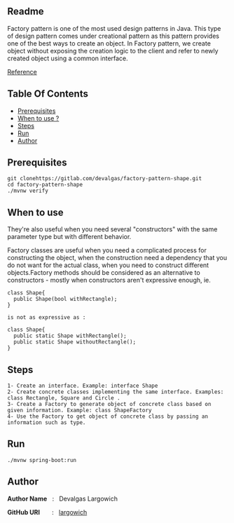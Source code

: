 ## Readme

Factory pattern is one of the most used design patterns in Java. This type of design pattern comes under creational pattern as this pattern provides one of the best ways to create an object.
In Factory pattern, we create object without exposing the creation logic to the client and refer to newly created object using a common interface.


[Reference](https://www.tutorialspoint.com/design_pattern/factory_pattern.htm)


## Table Of Contents
 - [Prerequisites](#prerequisites)
 - [When to use ?](#when-to-use)
 - [Steps](#steps)
 - [Run](#run)
 - [Author](#author)

## Prerequisites

```
git clonehttps://gitlab.com/devalgas/factory-pattern-shape.git
cd factory-pattern-shape
./mvnw verify
```

## When to use

They're also useful when you need several "constructors" with the same parameter type but with different behavior.

Factory classes are useful when you need a complicated process for constructing the object, when the construction need a dependency that you do not want for the actual class, when you need to construct different objects.Factory methods should be considered as an alternative to constructors - mostly when constructors aren't expressive enough, ie.

```
class Shape{
  public Shape(bool withRectangle);
}

is not as expressive as :

class Shape{
  public static Shape withRectangle();
  public static Shape withoutRectangle();
}

```

## Steps

```
1- Create an interface. Example: interface Shape
2- Create concrete classes implementing the same interface. Examples: class Rectangle, Square and Circle .
3- Create a Factory to generate object of concrete class based on given information. Example: class ShapeFactory 
4- Use the Factory to get object of concrete class by passing an information such as type.
```

## Run

```
./mvnw spring-boot:run
```

## Author

**Author Name** &nbsp; : &nbsp; Devalgas Largowich 

**GitHub URI** &nbsp; &nbsp; &nbsp; : &nbsp; [largowich](https://github.com/largowich)
